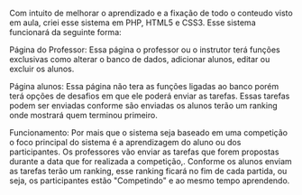 Com intuito de melhorar o aprendizado e a fixação de todo o conteudo visto em aula, criei esse sistema em PHP, HTML5 e CSS3. Esse sistema funcionará da seguinte forma:

  Página do Professor:
    Essa página o professor ou o instrutor terá funções exclusivas como alterar o banco de dados, adicionar alunos, editar ou excluir os alunos.

  Página alunos:
    Essa página não tera as funções ligadas ao banco porém terá opções de desafios em que ele poderá enviar as tarefas. Essas tarefas podem ser enviadas conforme são enviadas
  os alunos terão um ranking onde mostrará quem terminou primeiro.

  Funcionamento:
    Por mais que o sistema seja baseado em uma competição o foco principal do sistema é a aprendizagem do aluno ou dos participantes. Os professores vão enviar as 
  tarefas que forem propostas durante a data que for realizada a competição,. Conforme os alunos enviam as tarefas terão um ranking, esse ranking ficará no fim de cada partida,
  ou seja, os participantes estão "Competindo" e ao mesmo tempo aprendendo.
